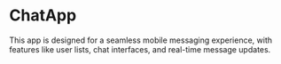 # ChatApp
This app is designed for a seamless mobile messaging experience, with features like user lists, chat interfaces, and real-time message updates.
